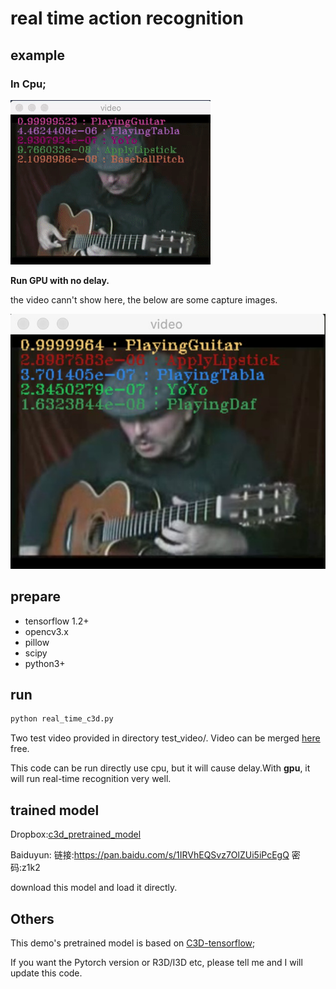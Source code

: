 # real time action recognition

## example

### In Cpu;
![](https://github.com/FingerRec/real_time_video_action_recognition/raw/master/resources/test_gif.gif)

**Run GPU with no delay.**

the video cann't show here, the below are some capture images.

![](https://github.com/FingerRec/real_time_video_action_recognition/raw/master/resources/test_1.jpg)


## prepare
* tensorflow 1.2+  
* opencv3.x  
* pillow
* scipy
* python3+

## run

```bash
python real_time_c3d.py
```
Two test video provided in directory test_video/. Video can be merged  [here](https://www.aconvert.com/cn/video/merge/) free.

This code can be run directly use cpu, but it will cause delay.With  **gpu**, it will run real-time recognition very well.

## trained model

Dropbox:[c3d_pretrained_model](https://www.dropbox.com/sh/8wcjrcadx4r31ux/AAAkz3dQ706pPO8ZavrztRCca?dl=0)

Baiduyun: 链接:https://pan.baidu.com/s/1IRVhEQSvz7OlZUi5iPcEgQ  密码:z1k2

download this model and load it directly.

## Others
This demo's pretrained model is based on [C3D-tensorflow](https://github.com/hx173149/C3D-tensorflow);

If you want the Pytorch version or R3D/I3D etc, please tell me and I will update this code.
